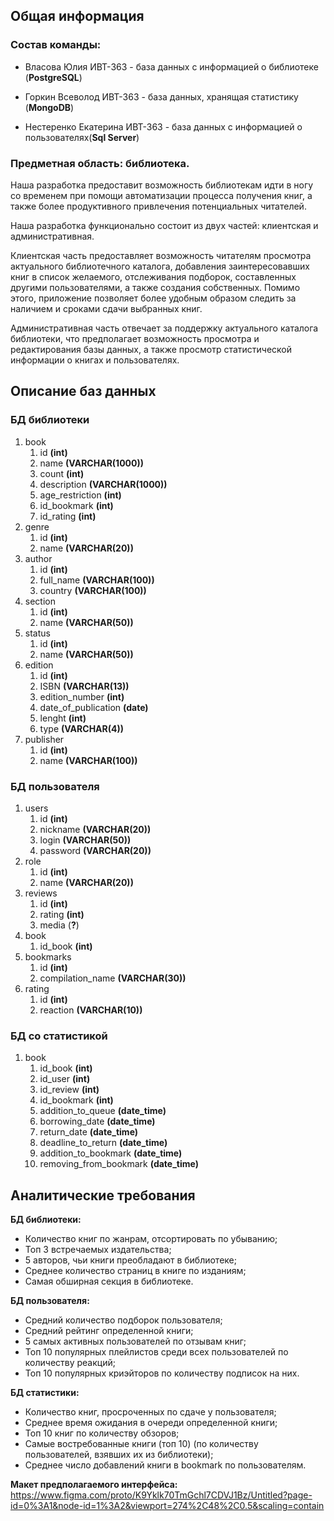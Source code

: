 ## Общая информация
### Состав команды:

- Власова Юлия ИВТ-363 - база данных с информацией о библиотеке (__PostgreSQL__)

- Горкин Всеволод ИВТ-363 - база данных, хранящая статистику (__MongoDB__)

- Нестеренко Екатерина ИВТ-363 - база данных с информацией о пользователях(__Sql Server__)


### Предметная область: библиотека.

  Наша разработка предоставит возможность библиотекам идти в ногу со временем при помощи автоматизации процесса получения книг, а также более продуктивного привлечения потенциальных читателей.

  Наша разработка функционально состоит из двух частей: клиентская и административная. 

  Клиентская часть предоставляет возможность читателям просмотра актуального библиотечного каталога, добавления заинтересовавших книг в список желаемого, отслеживания подборок, составленных другими пользователями, а также создания собственных. Помимо этого, приложение позволяет более удобным образом следить за наличием и сроками сдачи выбранных книг.

  Административная часть отвечает за поддержку актуального каталога библиотеки, что предполагает возможность просмотра и редактирования базы данных, а также просмотр статистической информации о книгах и пользователях.


## Описание баз данных

### БД библиотеки
1. book
    1. id __(int)__
    2. name __(VARCHAR(1000))__
    3. count __(int)__
    4. description __(VARCHAR(1000))__
    5. age_restriction __(int)__
    6. id_bookmark __(int)__
    7. id_rating __(int)__
2. genre
    1. id __(int)__
    2. name __(VARCHAR(20))__
3.  author
    1. id __(int)__
    2. full_name __(VARCHAR(100))__
    3. country __(VARCHAR(100))__
4. section
    1. id __(int)__
    2. name __(VARCHAR(50))__
5. status
    1. id __(int)__
    2. name __(VARCHAR(50))__
6. edition
    1. id  __(int)__
    2. ISBN __(VARCHAR(13))__
    3. edition_number  __(int)__
    4. date_of_publication  __(date)__
    5. lenght  __(int)__
    6. type __(VARCHAR(4))__
7. publisher
    1. id  __(int)__
    2. name __(VARCHAR(100))__

### БД пользователя
1. users
    1. id __(int)__
    2. nickname __(VARCHAR(20))__
    3. login __(VARCHAR(50))__
    4. password __(VARCHAR(20))__
2. role
    1. id __(int)__
    2. name __(VARCHAR(20))__
3.  reviews
    1. id __(int)__
    2. rating __(int)__
    3. media (__?__)
4. book
    1. id_book __(int)__
5. bookmarks
    1. id __(int)__
    2. compilation_name __(VARCHAR(30))__
6. rating
    1. id __(int)__
    2. reaction __(VARCHAR(10))__

### БД со статистикой
1. book
    1. id_book __(int)__
    2. id_user __(int)__
    3. id_review __(int)__
    4. id_bookmark __(int)__
    5. addition_to_queue __(date_time)__
    6. borrowing_date __(date_time)__
    7. return_date __(date_time)__
    8. deadline_to_return __(date_time)__
    9. addition_to_bookmark __(date_time)__
    10. removing_from_bookmark __(date_time)__


## Аналитические требования

__БД библиотеки:__

- Количество книг по жанрам, отсортировать по убыванию;
- Топ 3 встречаемых издательства;
- 5 авторов, чьи книги преобладают в библиотеке;
- Среднее количество страниц в книге по изданиям;
- Самая обширная секция в библиотеке.


__БД пользователя:__

- Средний количество подборок пользователя;
- Средний рейтинг определенной книги;
- 5 самых активных пользователей по отзывам книг;
- Топ 10 популярных плейлистов среди всех пользователей по количеству реакций;
- Топ 10 популярных криэйторов по количеству подписок на них.

__БД статистики:__ 

- Количество книг, просроченных по сдаче у пользователя; 
- Среднее время ожидания в очереди определенной книги;
- Топ 10 книг по количеству обзоров; 
- Самые востребованные книги (топ 10) (по количеству пользователей, взявших их из библиотеки); 
- Среднее число добавлений книги в bookmark по пользователям.

__Макет предполагаемого интерфейса:__
https://www.figma.com/proto/K9Yklk70TmGchl7CDVJ1Bz/Untitled?page-id=0%3A1&node-id=1%3A2&viewport=274%2C48%2C0.5&scaling=contain
